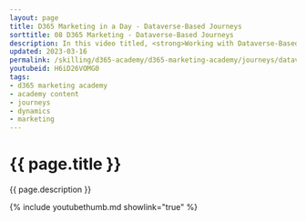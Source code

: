 ```yaml
---
layout: page
title: D365 Marketing in a Day - Dataverse-Based Journeys
sorttitle: 08 D365 Marketing - Dataverse-Based Journeys
description: In this video titled, <strong>Working with Dataverse-Based Journeys</strong>, you wil learn how D365 Marketing provides marketers the flexibility to start, personalize, and measure customers' journeys based on any Dynamics 365 customer data, those using other D365 apps.Business transactions initiated from within Dynamics 365 creates opportunities to create meaningful engagements with customers.  
updated: 2023-03-16
permalink: /skilling/d365-academy/d365-marketing-academy/journeys/dataverse-journeys
youtubeid: H6iD26VOMG0
tags: 
- d365 marketing academy
- academy content
- journeys
- dynamics
- marketing
---
```


# {{ page.title }}

{{ page.description }}

{% include youtubethumb.md showlink="true" %}